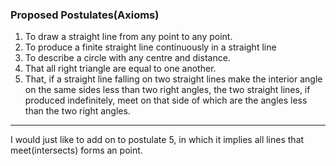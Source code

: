 ### Proposed Postulates(Axioms)
1. To draw a straight line from any point to any point. 
2. To produce a finite straight line continuously in a straight line
3. To describe a circle with any centre and distance.
4. That all right triangle are equal to one another.
5. That, if a straight line falling on two straight lines make the interior angle on the same sides less than two right angles, the two straight lines, if produced indefinitely, meet on that side of which are the angles less than the two right angles.
---
I would just like to add on to postulate 5, in which it implies all lines that meet(intersects) forms an point. 